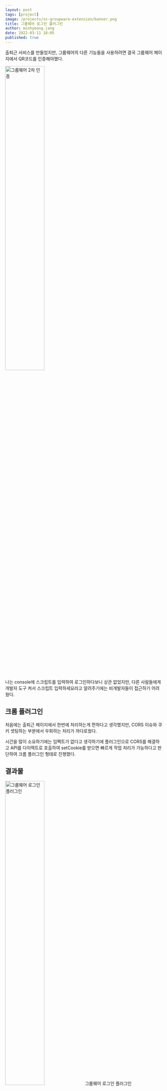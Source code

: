 ```yaml
---
layout: post
tags: [project]
image: /projects/ss-groupware-extension/banner.png
title: 그룹웨어 로그인 플러그인
author: minhyeong.jang
date: 2022-03-11 18:05
published: true
---
```


출퇴근 서비스를 만들었지만, 그룹웨어의 다른 기능들을 사용하려면 결국 그룹웨어 페이지에서 QR코드를 인증해야했다.

<img src="{{ site.image_url }}/projects/ss-groupware-extension/1.png" alt="그룹웨어 2차 인증" style="width: 50%;" />

나는 console에 스크립트를 입력하여 로그인하다보니 상관 없었지만, 다른 사람들에게 개발자 도구 켜서 스크립트 입력하세요라고 알려주기에는 비개발자들이 접근하기 어려웠다.

## 크롬 플러그인

처음에는 출퇴근 페이지에서 한번에 처리하는게 편하다고 생각했지만, CORS 이슈와 쿠키 셋팅하는 부분에서 우회하는 처리가 까다로웠다.

시간을 많이 소요하기에는 임펙트가 없다고 생각하기에 플러그인으로 CORS를 해결하고 API를 다이렉트로 호출하여 setCookie를 받으면 빠르게 작업 처리가 가능하다고 판단하여 크롬 플러그인 형태로 진행했다.

## 결과물

<img src="{{ site.image_url }}/projects/ss-groupware-extension/2.png" alt="그룹웨어 로그인 플러그인" style="width: 50%;" />
<img-info>그룹웨어 로그인 플러그인</img-info>
